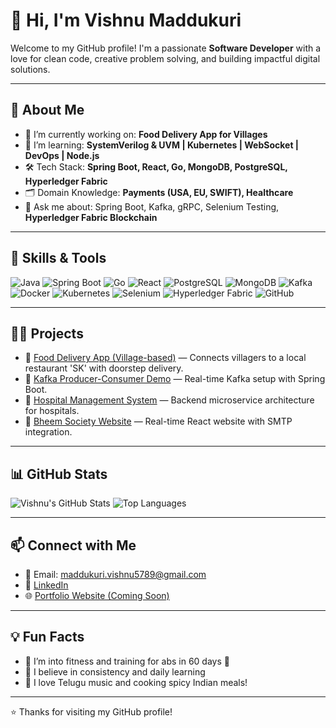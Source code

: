 # 👋 Hi, I'm Vishnu Maddukuri

Welcome to my GitHub profile! I'm a passionate **Software Developer** with a love for clean code, creative problem solving, and building impactful digital solutions.

---

## 🚀 About Me

- 🔭 I’m currently working on: **Food Delivery App for Villages**
- 🌱 I’m learning: **SystemVerilog & UVM | Kubernetes | WebSocket | DevOps | Node.js**
- 🛠️ Tech Stack: **Spring Boot, React, Go, MongoDB, PostgreSQL, Hyperledger Fabric**
- 🗂 Domain Knowledge: **Payments (USA, EU, SWIFT), Healthcare**
- 💬 Ask me about: Spring Boot, Kafka, gRPC, Selenium Testing, **Hyperledger Fabric Blockchain**

---

## 🧠 Skills & Tools

![Java](https://img.shields.io/badge/-Java-007396?style=flat-square&logo=java)
![Spring Boot](https://img.shields.io/badge/-SpringBoot-6DB33F?style=flat-square&logo=spring-boot)
![Go](https://img.shields.io/badge/-Golang-00ADD8?style=flat-square&logo=go)
![React](https://img.shields.io/badge/-React-61DAFB?style=flat-square&logo=react)
![PostgreSQL](https://img.shields.io/badge/-PostgreSQL-4169E1?style=flat-square&logo=postgresql)
![MongoDB](https://img.shields.io/badge/-MongoDB-47A248?style=flat-square&logo=mongodb)
![Kafka](https://img.shields.io/badge/-Kafka-231F20?style=flat-square&logo=apache-kafka)
![Docker](https://img.shields.io/badge/-Docker-2496ED?style=flat-square&logo=docker)
![Kubernetes](https://img.shields.io/badge/-Kubernetes-326CE5?style=flat-square&logo=kubernetes)
![Selenium](https://img.shields.io/badge/-Selenium-43B02A?style=flat-square&logo=selenium)
![Hyperledger Fabric](https://img.shields.io/badge/-Hyperledger%20Fabric-005571?style=flat-square&logo=hyperledger)
![GitHub](https://img.shields.io/badge/-GitHub-181717?style=flat-square&logo=github)

---

## 🧑‍💻 Projects

- 🔗 [Food Delivery App (Village-based)](https://github.com/Vishnu5789/food-delivery-village) — Connects villagers to a local restaurant 'SK' with doorstep delivery.
- 🔗 [Kafka Producer-Consumer Demo](https://github.com/Vishnu5789/kafka_producer) — Real-time Kafka setup with Spring Boot.
- 🔗 [Hospital Management System](https://github.com/Vishnu5789/hospital-management) — Backend microservice architecture for hospitals.
- 🔗 [Bheem Society Website](https://bheemsociety.org) — Real-time React website with SMTP integration.

---

## 📊 GitHub Stats

![Vishnu's GitHub Stats](https://github-readme-stats.vercel.app/api?username=Vishnu5789&show_icons=true&theme=tokyonight&count_private=true)
![Top Languages](https://github-readme-stats.vercel.app/api/top-langs/?username=Vishnu5789&layout=compact&theme=tokyonight)

---

## 📫 Connect with Me

- 📧 Email: maddukuri.vishnu5789@gmail.com  
- 💼 [LinkedIn](https://www.linkedin.com/in/vishnu-maddukuri-88489b202/)
- 🌐 [Portfolio Website (Coming Soon)]()

---

## 💡 Fun Facts

- 🧘 I’m into fitness and training for abs in 60 days 💪
- 🎯 I believe in consistency and daily learning
- 🎵 I love Telugu music and cooking spicy Indian meals!

---

⭐️ Thanks for visiting my GitHub profile!
